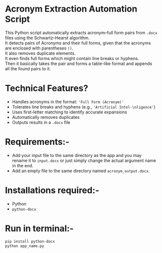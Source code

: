 # Acronym Extraction Automation Script

This Python script automatically extracts acronym–full form pairs from `.docx` files using the Schwartz–Hearst algorithm.  
It detects pairs of Acronyms and their full forms, given that the acronyms are enclosed with parentheses `()`.  
It also removes duplicate elements.  
It even finds full forms which might contain line breaks or hyphens.  
Then it basically takes the pair and forms a table-like format and appends all the found pairs to it.  


# Technical Features?

- Handles acronyms in the format: `'Full Form (Acronym)'`  
- Tolerates line breaks and hyphens (e.g., `'Artificial Intel-\nligence'`)  
- Uses first-letter matching to identify accurate expansions  
- Automatically removes duplicates  
- Outputs results in a `.docx` file  


# Requirements:-

- Add your input file to the same directory as the app and you may rename it to `input.docx` or just simply change the actual argument name in the end.  
- Add an empty file to the same directory named `acronym_output.docx`.  


# Installations required:-

- Python  
- `python-docx`  


# Run in terminal:-

```bash
pip install python-docx
python app_name.py
